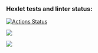 ### Hexlet tests and linter status:
[![Actions Status](https://github.com/Noboribetsu/python-project-lvl1/workflows/hexlet-check/badge.svg)](https://github.com/Noboribetsu/python-project-lvl1/actions)

<a href="https://codeclimate.com/github/Noboribetsu/python-project-lvl1/maintainability"><img src="https://api.codeclimate.com/v1/badges/a856c4b312a249839368/maintainability" /></a>

<a href="https://asciinema.org/a/502110" target="_blank"><img src="https://asciinema.org/a/502110.svg" /></a>
